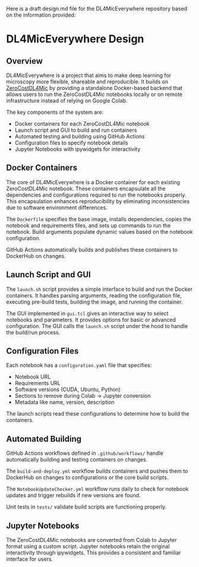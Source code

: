 Here is a draft design.md file for the DL4MicEverywhere repository based on the information provided:

# DL4MicEverywhere Design

## Overview

DL4MicEverywhere is a project that aims to make deep learning for microscopy more flexible, shareable and reproducible. It builds on [ZeroCostDL4Mic](https://github.com/HenriquesLab/ZeroCostDL4Mic) by providing a standalone Docker-based backend that allows users to run the ZeroCostDL4Mic notebooks locally or on remote infrastructure instead of relying on Google Colab.

The key components of the system are:

- Docker containers for each ZeroCostDL4Mic notebook 
- Launch script and GUI to build and run containers
- Automated testing and building using GitHub Actions
- Configuration files to specify notebook details
- Jupyter Notebooks with ipywidgets for interactivity 

## Docker Containers

The core of DL4MicEverywhere is a Docker container for each existing ZeroCostDL4Mic notebook. These containers encapsulate all the dependencies and configurations required to run the notebooks properly. This encapsulation enhances reproducibility by eliminating inconsistencies due to software environment differences.

The `Dockerfile` specifies the base image, installs dependencies, copies the notebook and requirements files, and sets up commands to run the notebook. Build arguments populate dynamic values based on the notebook configuration.

GitHub Actions automatically builds and publishes these containers to DockerHub on changes.

## Launch Script and GUI

The `launch.sh` script provides a simple interface to build and run the Docker containers. It handles parsing arguments, reading the configuration file, executing pre-build tests, building the image, and running the container.

The GUI implemented in `gui.tcl` gives an interactive way to select notebooks and parameters. It provides options for basic or advanced configuration. The GUI calls the `launch.sh` script under the hood to handle the build/run process.

## Configuration Files

Each notebook has a `configuration.yaml` file that specifies:

- Notebook URL
- Requirements URL
- Software versions (CUDA, Ubuntu, Python)
- Sections to remove during Colab -> Jupyter conversion
- Metadata like name, version, description

The launch scripts read these configurations to determine how to build the containers.

## Automated Building 

GitHub Actions workflows defined in `.github/workflows/` handle automatically building and testing containers on changes.

The `build-and-deploy.yml` workflow builds containers and pushes them to DockerHub on changes to configurations or the core build scripts.

The `NotebookUpdateChecker.yml` workflow runs daily to check for notebook updates and trigger rebuilds if new versions are found.

Unit tests in `tests/` validate build scripts are functioning properly.

## Jupyter Notebooks

The ZeroCostDL4Mic notebooks are converted from Colab to Jupyter format using a custom script. Jupyter notebooks retain the original interactivity through ipywidgets. This provides a consistent and familiar interface for users.

